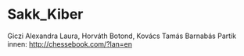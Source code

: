 # Sakk_Kiber
Giczi Alexandra Laura, Horváth Botond, Kovács Tamás Barnabás
Partik innen: http://chessebook.com/?lan=en
